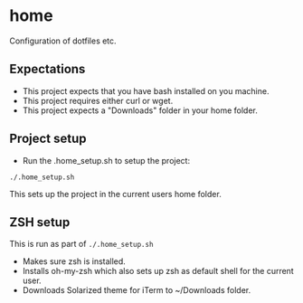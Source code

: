 # home
Configuration of dotfiles etc.

## Expectations
- This project expects that you have bash installed on you machine.
- This project requires either curl or wget.
- This project expects a "Downloads" folder in your home folder.

## Project setup
- Run the .home_setup.sh to setup the project:
~~~
./.home_setup.sh
~~~
This sets up the project in the current users home folder.

## ZSH setup
This is run as part of `./.home_setup.sh`
- Makes sure zsh is installed.
- Installs oh-my-zsh which also sets up zsh as default shell for the current user.
- Downloads Solarized theme for iTerm to ~/Downloads folder.
